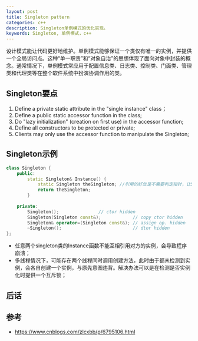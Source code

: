 ```yaml
---
layout: post
title: Singleton pattern
categories: c++
description: Singleton单例模式的优化实现。
keywords: Singleton, 单例模式，c++
---
```

设计模式能让代码更好地维护。单例模式能够保证一个类仅有唯一的实例，并提供一个全局访问点。这种“单一职责”和“对象自治”的思想体现了面向对象中封装的概念。通常情况下，单例模式常应用于配置信息类、日志类、控制类、门面类、管理类和代理类等在整个软件系统中扮演协调作用的类。

## Singleton要点
1. Define a private static attribute in the "single instance" class；
2. Define a public static accessor function in the class;
3. Do "lazy initialization" (creation on first use) in the accessor function;
4. Define all constructors to be protected or private;
5. Clients may only use the accessor function to manipulate the Singleton;

## Singleton示例
```c++
class Singleton {
    public:
        static Singleton& Instance() {
            static Singleton theSingleton; //引用的好处是不需要判定指针，让Singleton实例自己调用析构函数销毁；
            return theSingleton;
        }
    
    private:
        Singleton();               // ctor hidden
        Singleton(Singleton const&);            // copy ctor hidden
        Singleton& operator=(Singleton const&); // assign op. hidden
        ~Singleton();                           // dtor hidden
};
```
* 任意两个singleton类的Instance函数不能互相引用对方的实例，会导致程序崩溃；
* 多线程情况下，可能存在两个线程同时调用创建方法，此时由于都未检测到实例，会各自创建一个实例，与原先意图违背。解决办法可以是在检测是否实例化时提供一个互斥锁；

## 后话

## 参考
* <https://www.cnblogs.com/zlcxbb/p/6795106.html>
